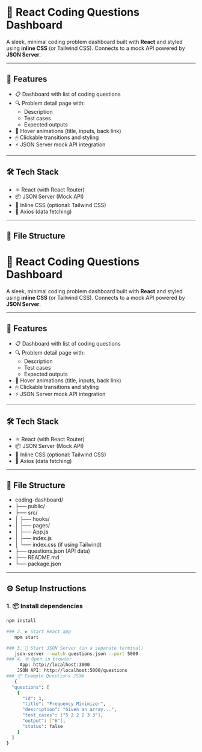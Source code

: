 # 🧠 React Coding Questions Dashboard

A sleek, minimal coding problem dashboard built with **React** and styled using **inline CSS** (or Tailwind CSS). Connects to a mock API powered by **JSON Server**.

---

## 🚀 Features

- 📋 Dashboard with list of coding questions
- 🔍 Problem detail page with:
  - Description
  - Test cases
  - Expected outputs
- 🎨 Hover animations (title, inputs, back link)
- 🖱 Clickable transitions and styling
- ⚡ JSON Server mock API integration

---

## 🛠 Tech Stack

- ⚛️ React (with React Router)
- 📦 JSON Server (Mock API)
- 🎨 Inline CSS (optional: Tailwind CSS)
- 🔄 Axios (data fetching)

---

## 📁 File Structure

# 🧠 React Coding Questions Dashboard

A sleek, minimal coding problem dashboard built with **React** and styled using **inline CSS** (or Tailwind CSS). Connects to a mock API powered by **JSON Server**.

---

## 🚀 Features

- 📋 Dashboard with list of coding questions
- 🔍 Problem detail page with:
  - Description
  - Test cases
  - Expected outputs
- 🎨 Hover animations (title, inputs, back link)
- 🖱 Clickable transitions and styling
- ⚡ JSON Server mock API integration

---

## 🛠 Tech Stack

- ⚛️ React (with React Router)
- 📦 JSON Server (Mock API)
- 🎨 Inline CSS (optional: Tailwind CSS)
- 🔄 Axios (data fetching)

---

## 📁 File Structure

- coding-dashboard/
- ├── public/
- ├── src/
- │ ├── hooks/
- │ ├── pages/
- │ ├── App.js
- │ ├── index.js
- │ └── index.css (if using Tailwind)
- ├── questions.json (API data)
- ├── README.md
- └── package.json

---

## ⚙️ Setup Instructions

### 1. 📦 Install dependencies

```bash
npm install

### 2. ▶️ Start React app
   npm start

### 3. 📡 Start JSON Server (in a separate terminal)
   json-server --watch questions.json --port 5000
### 4. 🌐 Open in browser
     App: http://localhost:3000
    JSON API: http://localhost:5000/questions
### 📦 Example Questions JSON
   {
  "questions": [
    {
      "id": 1,
      "title": "Frequency Minimizer",
      "description": "Given an array...",
      "test_cases": ["5 2 2 2 3 3"],
      "output": ["6"],
      "status": false
    }
  ]
}


